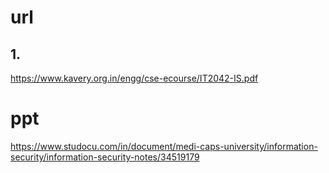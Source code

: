 # url
## 1. 
https://www.kavery.org.in/engg/cse-ecourse/IT2042-IS.pdf



# ppt
https://www.studocu.com/in/document/medi-caps-university/information-security/information-security-notes/34519179

